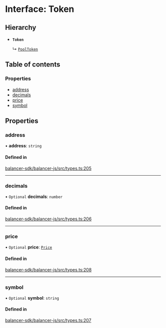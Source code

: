 # Interface: Token

## Hierarchy

- **`Token`**

  ↳ [`PoolToken`](PoolToken.md)

## Table of contents

### Properties

- [address](Token.md#address)
- [decimals](Token.md#decimals)
- [price](Token.md#price)
- [symbol](Token.md#symbol)

## Properties

### address

• **address**: `string`

#### Defined in

[balancer-sdk/balancer-js/src/types.ts:205](https://github.com/balancer-labs/balancer-sdk/blob/c094037b/balancer-js/src/types.ts#L205)

___

### decimals

• `Optional` **decimals**: `number`

#### Defined in

[balancer-sdk/balancer-js/src/types.ts:206](https://github.com/balancer-labs/balancer-sdk/blob/c094037b/balancer-js/src/types.ts#L206)

___

### price

• `Optional` **price**: [`Price`](../modules.md#price)

#### Defined in

[balancer-sdk/balancer-js/src/types.ts:208](https://github.com/balancer-labs/balancer-sdk/blob/c094037b/balancer-js/src/types.ts#L208)

___

### symbol

• `Optional` **symbol**: `string`

#### Defined in

[balancer-sdk/balancer-js/src/types.ts:207](https://github.com/balancer-labs/balancer-sdk/blob/c094037b/balancer-js/src/types.ts#L207)
